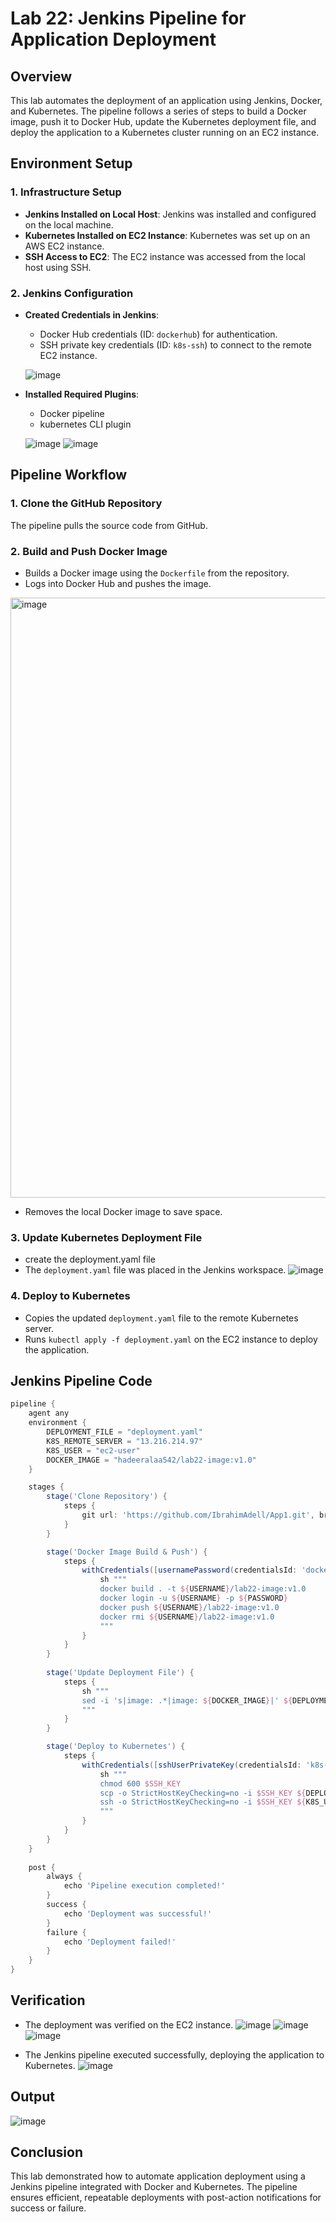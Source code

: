 # Lab 22: Jenkins Pipeline for Application Deployment

## Overview
This lab automates the deployment of an application using Jenkins, Docker, and Kubernetes. The pipeline follows a series of steps to build a Docker image, push it to Docker Hub, update the Kubernetes deployment file, and deploy the application to a Kubernetes cluster running on an EC2 instance.

## Environment Setup
### 1. Infrastructure Setup
- **Jenkins Installed on Local Host**: Jenkins was installed and configured on the local machine.
- **Kubernetes Installed on EC2 Instance**: Kubernetes was set up on an AWS EC2 instance.
- **SSH Access to EC2**: The EC2 instance was accessed from the local host using SSH.

### 2. Jenkins Configuration
- **Created Credentials in Jenkins**:
  - Docker Hub credentials (ID: `dockerhub`) for authentication.
  - SSH private key credentials (ID: `k8s-ssh`) to connect to the remote EC2 instance.
     
  ![image](https://github.com/user-attachments/assets/830e1a91-2dac-4ce2-b83f-461300f9ca55)
  
- **Installed Required Plugins**:
  - Docker pipeline 
  - kubernetes CLI plugin
    
  ![image](https://github.com/user-attachments/assets/8693c0ea-076a-43f3-a283-fdded8872bcd)
  ![image](https://github.com/user-attachments/assets/8c2ee27b-aa5a-4b5c-9ba9-0006e0266f6e)

## Pipeline Workflow

### 1. Clone the GitHub Repository
The pipeline pulls the source code from GitHub.

### 2. Build and Push Docker Image
- Builds a Docker image using the `Dockerfile` from the repository.
- Logs into Docker Hub and pushes the image.
  
<img width="960" alt="image" src="https://github.com/user-attachments/assets/fb1230f7-73b1-49d8-8500-2837e006a5f4" />

- Removes the local Docker image to save space.

### 3. Update Kubernetes Deployment File
- create the deployment.yaml file 
- The `deployment.yaml` file was placed in the Jenkins workspace.
![image](https://github.com/user-attachments/assets/9c660f5a-18d2-47a5-8d5b-43869ade8553)

### 4. Deploy to Kubernetes
- Copies the updated `deployment.yaml` file to the remote Kubernetes server.
- Runs `kubectl apply -f deployment.yaml` on the EC2 instance to deploy the application.

## Jenkins Pipeline Code
```groovy
pipeline {
    agent any
    environment {
        DEPLOYMENT_FILE = "deployment.yaml"
        K8S_REMOTE_SERVER = "13.216.214.97"
        K8S_USER = "ec2-user"
        DOCKER_IMAGE = "hadeeralaa542/lab22-image:v1.0"
    }

    stages {
        stage('Clone Repository') {
            steps {
                git url: 'https://github.com/IbrahimAdell/App1.git', branch: 'main'
            }
        }

        stage('Docker Image Build & Push') {
            steps {
                withCredentials([usernamePassword(credentialsId: 'dockerhub', usernameVariable: 'USERNAME', passwordVariable: 'PASSWORD')]) {
                    sh """
                    docker build . -t ${USERNAME}/lab22-image:v1.0
                    docker login -u ${USERNAME} -p ${PASSWORD}
                    docker push ${USERNAME}/lab22-image:v1.0
                    docker rmi ${USERNAME}/lab22-image:v1.0
                    """
                }
            }
        }
        
        stage('Update Deployment File') {
            steps {
                sh """
                sed -i 's|image: .*|image: ${DOCKER_IMAGE}|' ${DEPLOYMENT_FILE}
                """
            }
        }

        stage('Deploy to Kubernetes') {
            steps {
                withCredentials([sshUserPrivateKey(credentialsId: 'k8s-ssh', keyFileVariable: 'SSH_KEY')]) {
                    sh """
                    chmod 600 $SSH_KEY
                    scp -o StrictHostKeyChecking=no -i $SSH_KEY ${DEPLOYMENT_FILE} ${K8S_USER}@${K8S_REMOTE_SERVER}:/home/${K8S_USER}/
                    ssh -o StrictHostKeyChecking=no -i $SSH_KEY ${K8S_USER}@${K8S_REMOTE_SERVER} "kubectl apply -f /home/${K8S_USER}/${DEPLOYMENT_FILE}"
                    """
                }
            }
        }
    }
    
    post {
        always {
            echo 'Pipeline execution completed!'
        }
        success {
            echo 'Deployment was successful!'
        }
        failure {
            echo 'Deployment failed!'
        }
    }
}
```

## Verification
- The deployment was verified on the EC2 instance.
![image](https://github.com/user-attachments/assets/235e58ea-8839-433e-a61c-4dd0f2fb31fb)
![image](https://github.com/user-attachments/assets/2058fe1c-f7a6-47cc-ae8c-096091e81fee)
![image](https://github.com/user-attachments/assets/4b747f72-b0aa-48f5-98c3-20657a5cff93)

- The Jenkins pipeline executed successfully, deploying the application to Kubernetes.
![image](https://github.com/user-attachments/assets/cb618a3f-2d2a-48ad-bc72-e94511b5ae77)

## Output 
![image](https://github.com/user-attachments/assets/4b6f569f-b9b5-482f-b47f-fc6dd1496485)

## Conclusion
This lab demonstrated how to automate application deployment using a Jenkins pipeline integrated with Docker and Kubernetes. The pipeline ensures efficient, repeatable deployments with post-action notifications for success or failure.



